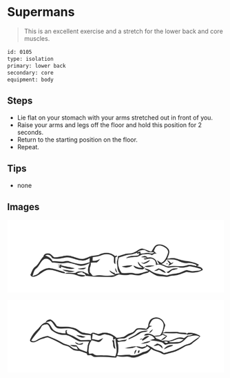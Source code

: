 # Supermans
> This is an excellent exercise and a stretch for the lower back and core muscles.

``` 
id: 0105 
type: isolation 
primary: lower back 
secondary: core 
equipment: body 
``` 

## Steps

 - Lie flat on your stomach with your arms stretched out in front of you.
 - Raise your arms and legs off the floor and hold this position for 2 seconds.
 - Return to the starting position on the floor.
 - Repeat.

## Tips

 - none

## Images

![](../svg/0105-relaxation.svg)

![](../svg/0105-tension.svg)
